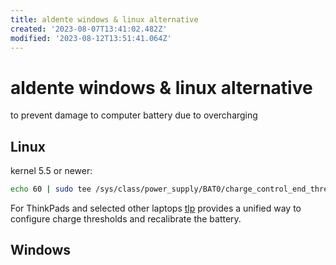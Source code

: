 ```yaml
---
title: aldente windows & linux alternative
created: '2023-08-07T13:41:02.482Z'
modified: '2023-08-12T13:51:41.064Z'
---
```


# aldente windows & linux alternative

to prevent damage to computer battery due to overcharging

## Linux

kernel 5.5 or newer:

```bash
echo 60 | sudo tee /sys/class/power_supply/BAT0/charge_control_end_threshold
```

For ThinkPads and selected other laptops [tlp]() provides a unified way
 to configure charge thresholds and recalibrate the battery.


## Windows
